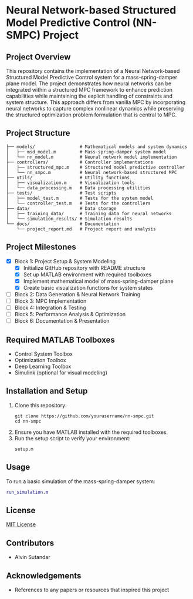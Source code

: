 # Neural Network-based Structured Model Predictive Control (NN-SMPC) Project

## Project Overview
This repository contains the implementation of a Neural Network-based Structured Model Predictive Control system for a mass-spring-damper plane model. The project demonstrates how neural networks can be integrated within a structured MPC framework to enhance prediction capabilities while maintaining the explicit handling of constraints and system structure. This approach differs from vanilla MPC by incorporating neural networks to capture complex nonlinear dynamics while preserving the structured optimization problem formulation that is central to MPC.

## Project Structure
```
├── models/                 # Mathematical models and system dynamics
│   ├── msd_model.m         # Mass-spring-damper system model
│   └── nn_model.m          # Neural network model implementation
├── controllers/            # Controller implementations
│   ├── structured_mpc.m    # Structured model predictive controller
│   └── nn_smpc.m           # Neural network-based structured MPC
├── utils/                  # Utility functions
│   ├── visualization.m     # Visualization tools
│   └── data_processing.m   # Data processing utilities
├── tests/                  # Test scripts
│   ├── model_test.m        # Tests for the system model
│   └── controller_test.m   # Tests for the controllers
├── data/                   # Data storage
│   ├── training_data/      # Training data for neural networks
│   └── simulation_results/ # Simulation results
└── docs/                   # Documentation
    └── project_report.md   # Project report and analysis
```

## Project Milestones
- [x] Block 1: Project Setup & System Modeling
  - [x] Initialize GitHub repository with README structure
  - [x] Set up MATLAB environment with required toolboxes
  - [x] Implement mathematical model of mass-spring-damper plane
  - [x] Create basic visualization functions for system states
- [ ] Block 2: Data Generation & Neural Network Training
- [ ] Block 3: MPC Implementation
- [ ] Block 4: Integration & Testing
- [ ] Block 5: Performance Analysis & Optimization
- [ ] Block 6: Documentation & Presentation

## Required MATLAB Toolboxes
- Control System Toolbox
- Optimization Toolbox
- Deep Learning Toolbox
- Simulink (optional for visual modeling)

## Installation and Setup
1. Clone this repository:
   ```
   git clone https://github.com/yourusername/nn-smpc.git
   cd nn-smpc
   ```
2. Ensure you have MATLAB installed with the required toolboxes.
3. Run the setup script to verify your environment:
   ```
   setup.m
   ```

## Usage
To run a basic simulation of the mass-spring-damper system:
```matlab
run_simulation.m
```

## License
[MIT License](LICENSE)

## Contributors
- Alvin Sutandar

## Acknowledgements
- References to any papers or resources that inspired this project
